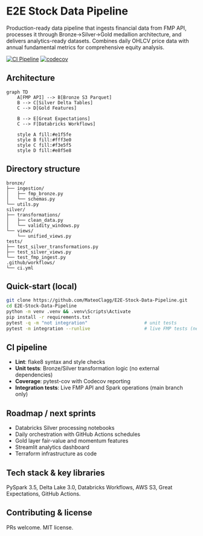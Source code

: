 # E2E Stock Data Pipeline

Production-ready data pipeline that ingests financial data from FMP API, processes it through 
Bronze→Silver→Gold medallion architecture, and delivers analytics-ready datasets. Combines 
daily OHLCV price data with annual fundamental metrics for comprehensive equity analysis.

[![CI Pipeline](https://github.com/MateoClagg/E2E-Stock-Data-Pipeline/actions/workflows/ci.yml/badge.svg)](https://github.com/MateoClagg/E2E-Stock-Data-Pipeline/actions/workflows/ci.yml)
[![codecov](https://codecov.io/gh/MateoClagg/E2E-Stock-Data-Pipeline/branch/main/graph/badge.svg)](https://codecov.io/gh/MateoClagg/E2E-Stock-Data-Pipeline)

## Architecture

```mermaid
graph TD
    A[FMP API] --> B[Bronze S3 Parquet]
    B --> C[Silver Delta Tables]
    C --> D[Gold Features]
    
    B --> E[Great Expectations]
    C --> F[Databricks Workflows]
    
    style A fill:#e1f5fe
    style B fill:#fff3e0
    style C fill:#f3e5f5
    style D fill:#e8f5e8
```

## Directory structure

```
bronze/
├── ingestion/
│   ├── fmp_bronze.py
│   └── schemas.py
└── utils.py
silver/
├── transformations/
│   ├── clean_data.py
│   └── validity_windows.py
└── views/
    └── unified_views.py
tests/
├── test_silver_transformations.py
├── test_silver_views.py
└── test_fmp_ingest.py
.github/workflows/
└── ci.yml
```

## Quick-start (local)

```bash
git clone https://github.com/MateoClagg/E2E-Stock-Data-Pipeline.git
cd E2E-Stock-Data-Pipeline
python -m venv .venv && .venv\Scripts\Activate
pip install -r requirements.txt 
pytest -q -m "not integration"                     # unit tests
pytest -m integration --runlive                    # live FMP tests (needs FMP_API_KEY)
```

## CI pipeline

- **Lint**: flake8 syntax and style checks
- **Unit tests**: Bronze/Silver transformation logic (no external dependencies)
- **Coverage**: pytest-cov with Codecov reporting
- **Integration tests**: Live FMP API and Spark operations (main branch only)

## Roadmap / next sprints

- Databricks Silver processing notebooks
- Daily orchestration with GitHub Actions schedules
- Gold layer fair-value and momentum features
- Streamlit analytics dashboard
- Terraform infrastructure as code

## Tech stack & key libraries

PySpark 3.5, Delta Lake 3.0, Databricks Workflows, AWS S3, Great Expectations, 
GitHub Actions.

## Contributing & license

PRs welcome. MIT license.